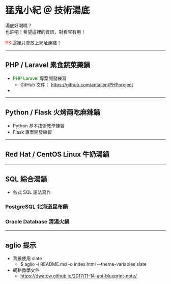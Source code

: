 # 猛鬼小紀 ＠ 技術湯底
湯底好喝嗎？<br>
也許吧！希望這裡的資訊，對看官有用！ 

<font color="red">PS:</font>這裡只會放上網址連結！

---
## PHP / Laravel 素食蔬菜藥鍋
+ <font color="green">PHP Laravel </font>專案開發練習
  + GitHub 文件： https://github.com/antallen/PHPproject
+ 

---
## Python / Flask 火烤兩吃麻辣鍋
+ Python 基本技術教學練習
+ Flask 專案開發練習

---

## Red Hat / CentOS Linux 牛奶湯鍋

---

## SQL 綜合湯鍋
+ 各式 SQL 語法寫作
### PostgreSQL 北海道昆布鍋

### Oracle Database 清湯火鍋

---
## aglio 提示
+ 背景使用 slate
  + $ aglio -i README.md -o index.html --theme-variables slate
+ 網路教學文件
  + https://dwatow.github.io/2017/11-14-api-blueprint-note/